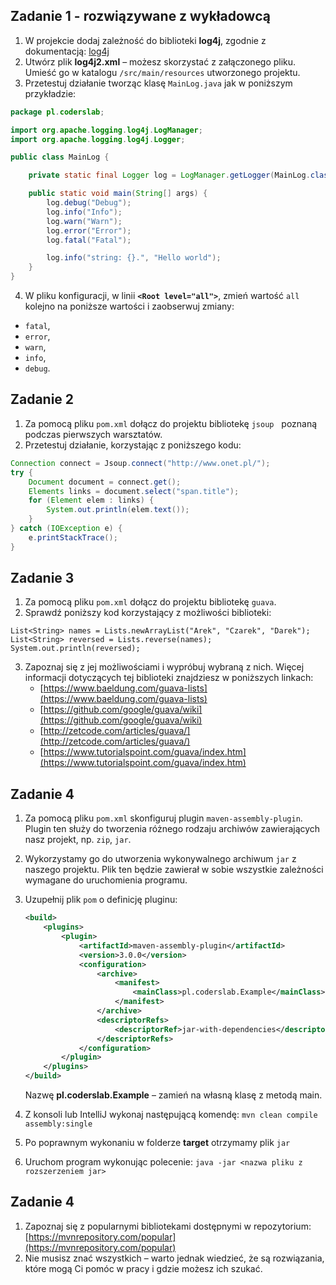 ## Zadanie 1 - rozwiązywane z wykładowcą

1. W projekcie dodaj zależność do biblioteki **log4j**,
zgodnie z dokumentacją: [log4j][log4j]
2. Utwórz plik **log4j2.xml** &ndash; możesz skorzystać z załączonego pliku. 
Umieść go w katalogu `/src/main/resources` utworzonego projektu. 
3. Przetestuj działanie tworząc klasę `MainLog.java` jak w poniższym przykładzie:

````java
package pl.coderslab;

import org.apache.logging.log4j.LogManager;
import org.apache.logging.log4j.Logger;

public class MainLog {

    private static final Logger log = LogManager.getLogger(MainLog.class);

    public static void main(String[] args) {
        log.debug("Debug");
        log.info("Info");
        log.warn("Warn");
        log.error("Error");
        log.fatal("Fatal");

        log.info("string: {}.", "Hello world");
    }
}

````
4. W pliku konfiguracji, w linii **`<Root level="all">`**, zmień wartość `all` kolejno na poniższe wartości i zaobserwuj zmiany:

- `fatal`,
- `error`,
- `warn`,
- `info`,
- `debug`.


[log4j]:http://logging.apache.org/log4j/2.x/maven-artifacts.html#Using_Log4j_in_your_Apache_Maven_build


## Zadanie 2

1. Za pomocą pliku `pom.xml` dołącz do projektu bibliotekę `jsoup` &nbsp; poznaną podczas pierwszych warsztatów.
2. Przetestuj działanie, korzystając z poniższego kodu:

````java
Connection connect = Jsoup.connect("http://www.onet.pl/");
try {
    Document document = connect.get();
    Elements links = document.select("span.title");
    for (Element elem : links) {
        System.out.println(elem.text());
    }
} catch (IOException e) {
    e.printStackTrace();
}

````


## Zadanie 3

1. Za pomocą pliku `pom.xml` dołącz do projektu bibliotekę `guava`.
2. Sprawdź poniższy kod korzystający z możliwości biblioteki:
````
List<String> names = Lists.newArrayList("Arek", "Czarek", "Darek");
List<String> reversed = Lists.reverse(names);
System.out.println(reversed);
````
3. Zapoznaj się z jej możliwościami i wypróbuj wybraną z nich.
Więcej informacji dotyczących tej biblioteki znajdziesz w poniższych linkach:
    * [https://www.baeldung.com/guava-lists](https://www.baeldung.com/guava-lists)
    * [https://github.com/google/guava/wiki](https://github.com/google/guava/wiki)
    * [http://zetcode.com/articles/guava/](http://zetcode.com/articles/guava/)
    * [https://www.tutorialspoint.com/guava/index.htm](https://www.tutorialspoint.com/guava/index.htm)



## Zadanie 4

1. Za pomocą pliku `pom.xml` skonfiguruj plugin `maven-assembly-plugin`.  
Plugin ten służy do tworzenia różnego rodzaju archiwów zawierających nasz projekt, np. `zip`, `jar`.
2. Wykorzystamy go do utworzenia wykonywalnego archiwum `jar` z naszego projektu. Plik ten będzie zawierał w sobie wszystkie zależności wymagane do uruchomienia programu.
3. Uzupełnij plik `pom` o definicję pluginu:
    ```xml
    <build>
        <plugins>
            <plugin>
                <artifactId>maven-assembly-plugin</artifactId>
                <version>3.0.0</version>
                <configuration>
                    <archive>
                        <manifest>
                            <mainClass>pl.coderslab.Example</mainClass>
                        </manifest>
                    </archive>
                    <descriptorRefs>
                        <descriptorRef>jar-with-dependencies</descriptorRef>
                    </descriptorRefs>
                </configuration>
            </plugin>
        </plugins>
    </build>
    ```
    Nazwę **pl.coderslab.Example** &ndash; zamień na własną klasę z metodą main.

4. Z konsoli lub IntelliJ wykonaj następującą komendę:
`mvn clean compile assembly:single`
5. Po poprawnym wykonaniu w folderze **target** otrzymamy plik `jar`
6. Uruchom program wykonując polecenie: `java -jar <nazwa pliku z rozszerzeniem jar>`


## Zadanie 4

1. Zapoznaj się z popularnymi bibliotekami dostępnymi w repozytorium:
[https://mvnrepository.com/popular](https://mvnrepository.com/popular)
2. Nie musisz znać wszystkich &ndash; warto jednak wiedzieć, że są rozwiązania, 
które mogą Ci pomóc w pracy i gdzie możesz ich szukać.
